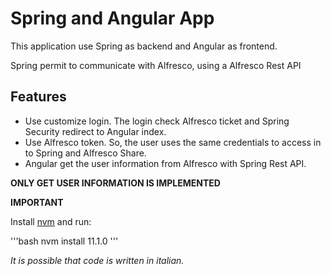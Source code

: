 # Spring and Angular App

This application use Spring as backend and Angular as frontend.

Spring permit to communicate with Alfresco, using a Alfresco Rest API

## Features

 - Use customize login. The login check Alfresco ticket and Spring Security redirect to Angular index.
 - Use Alfresco token. So, the user uses the same credentials to access in to Spring and Alfresco Share.
 - Angular get the user information from Alfresco with Spring Rest API.
 
**ONLY GET USER INFORMATION IS IMPLEMENTED**

**IMPORTANT**

Install [nvm](https://github.com/creationix/nvm) and run:

'''bash
nvm install 11.1.0
'''

_It is possible that code is written in italian._
